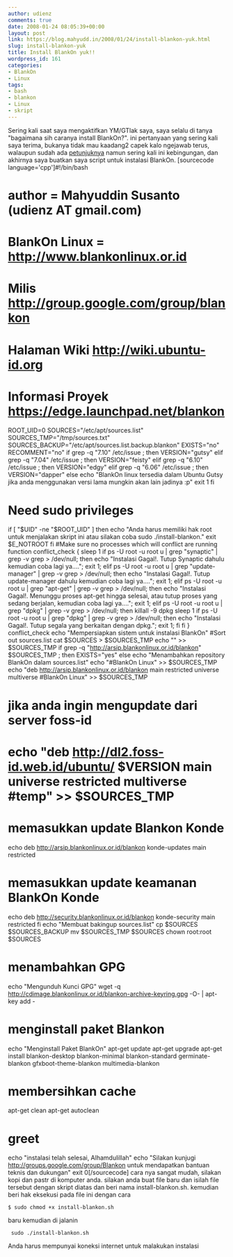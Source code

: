 ```yaml
---
author: udienz
comments: true
date: 2008-01-24 08:05:39+00:00
layout: post
link: https://blog.mahyudd.in/2008/01/24/install-blankon-yuk.html
slug: install-blankon-yuk
title: Install BlankOn yuk!!
wordpress_id: 161
categories:
- BlankOn
- Linux
tags:
- bash
- blankon
- Linux
- skript
---
```


Sering kali saat saya mengaktifkan YM/GTlak saya, saya selalu di tanya "bagaimana sih caranya install BlankOn?". ini pertanyaan yang sering kali saya terima, bukanya tidak mau kaadang2 capek kalo ngejawab terus, walaupun sudah ada [petunjuknya](http://wiki.ubuntu-id.org/BlankOn/Dokumentasi/Draft/DariGutsy) namun sering kali ini kebingungan, dan akhirnya saya buatkan saya script untuk instalasi BlankOn.
[sourcecode language='cpp']#!/bin/bash
# author = Mahyuddin Susanto (udienz AT gmail.com)
# BlankOn Linux = http://www.blankonlinux.or.id
# Milis http://group.google.com/group/blankon
# Halaman Wiki http://wiki.ubuntu-id.org
# Informasi Proyek https://edge.launchpad.net/blankon
ROOT_UID=0
SOURCES="/etc/apt/sources.list"
SOURCES_TMP="/tmp/sources.txt"
SOURCES_BACKUP="/etc/apt/sources.list.backup.blankon"
EXISTS="no"
RECOMMENT="no"
if grep -q "7.10" /etc/issue ; then VERSION="gutsy"
elif grep -q "7.04" /etc/issue ; then VERSION="feisty"
elif grep -q "6.10" /etc/issue ; then VERSION="edgy"
elif grep -q "6.06" /etc/issue ; then VERSION="dapper"
else
 echo "BlankOn linux tersedia dalam Ubuntu Gutsy jika anda menggunakan versi lama mungkin akan lain jadinya :p"
 exit 1
fi
# Need sudo privileges
if [ "$UID" -ne "$ROOT_UID" ]
then
  echo "Anda harus memiliki hak root untuk menjalakan skript ini atau silakan coba sudo ./install-blankon."
  exit $E_NOTROOT
fi
#Make sure no processes which will conflict are running
function conflict_check {
sleep 1
if ps -U root -u root u | grep "synaptic" | grep -v grep > /dev/null;
then echo "Instalasi Gagal!. Tutup Synaptic dahulu kemudian coba lagi ya....";
exit 1;
elif ps -U root -u root u | grep "update-manager" | grep -v grep > /dev/null;
then echo "Instalasi Gagal!. Tutup update-manager dahulu kemudian coba lagi ya....";
exit 1;
elif ps -U root -u root u | grep "apt-get" | grep -v grep > /dev/null;
then echo "Instalasi Gagal!. Menunggu proses apt-get hingga selesai, atau tutup proses yang sedang berjalan, kemudian coba lagi ya....";
exit 1;
elif ps -U root -u root u | grep "dpkg" | grep -v grep > /dev/null;
then
   killall -9 dpkg
   sleep 1
   if ps -U root -u root u | grep "dpkg" | grep -v grep > /dev/null;
   then echo "Instalasi Gagal!. Tutup segala yang berkaitan dengan dpkg.";
       exit 1;
   fi
fi
}
conflict_check
echo "Mempersiapkan sistem untuk instalasi BlankOn"
#Sort out sources.list
cat $SOURCES > $SOURCES_TMP
echo "" >> $SOURCES_TMP
if grep -q "http://arsip.blankonlinux.or.id/blankon" $SOURCES_TMP ; then EXISTS="yes"
else
 	echo "Menambahkan repository BlankOn dalam sources.list"
 echo "#BlankOn Linux" >> $SOURCES_TMP
 	echo "deb http://arsip.blankonlinux.or.id/blankon main restricted universe multiverse #BlankOn Linux" >> $SOURCES_TMP
# jika anda ingin mengupdate dari server foss-id
# 	echo "deb http://dl2.foss-id.web.id/ubuntu/ $VERSION main universe restricted multiverse #temp" >> $SOURCES_TMP
# memasukkan update Blankon Konde
 echo deb http://arsip.blankonlinux.or.id/blankon konde-updates main restricted
# memasukkan update keamanan BlankOn Konde
 echo deb http://security.blankonlinux.or.id/blankon konde-security main restricted
fi
echo "Membuat bakingup sources.list"
cp $SOURCES $SOURCES_BACKUP
mv $SOURCES_TMP $SOURCES
chown root:root $SOURCES
# menambahkan GPG
echo "Mengunduh Kunci GPG"
wget -q http://cdimage.blankonlinux.or.id/blankon-archive-keyring.gpg -O- | apt-key add -
# menginstall paket Blankon
echo "Menginstall Paket BlankOn"
apt-get update
apt-get upgrade
apt-get install blankon-desktop blankon-minimal blankon-standard germinate-blankon gfxboot-theme-blankon multimedia-blankon
# membersihkan cache
apt-get clean
apt-get autoclean
# greet
echo "instalasi telah selesai, Alhamdulillah"
echo "Silakan kunjugi http://groups.google.com/group/Blankon untuk mendapatkan bantuan teknis dan dukungan"
exit 0[/sourcecode]
cara nya sangat mudah, silakan kopi dan pastr di komputer anda. silakan anda buat file baru dan isilah file tersebut dengan skript diatas dan beri nama install-blankon.sh. kemudian beri hak eksekusi pada file ini dengan cara

    
    $ sudo chmod +x install-blankon.sh


baru kemudian di jalanin

    
     sudo ./install-blankon.sh


Anda harus mempunyai koneksi internet untuk malakukan instalasi
